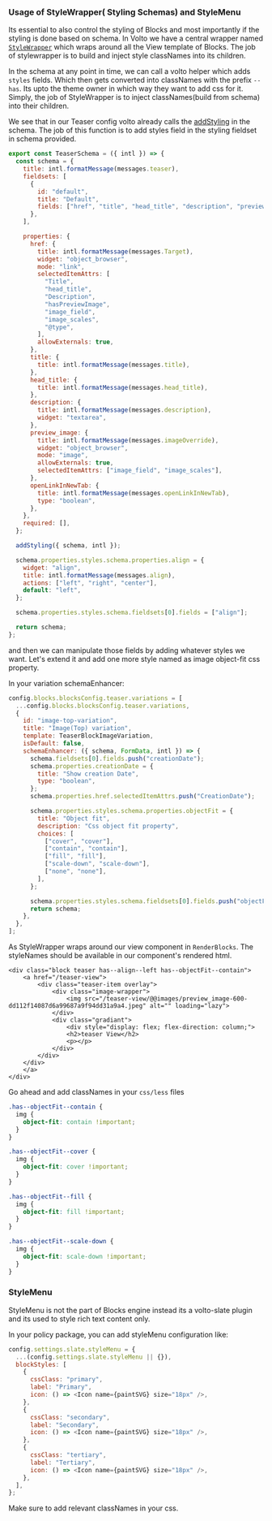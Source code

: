 ### Usage of StyleWrapper( Styling Schemas) and StyleMenu

Its essential to also control the styling of Blocks and most importantly if the styling is done based on schema. In Volto we have a central wrapper named [`StyleWrapper`](https://github.com/plone/volto/blob/9667cf735e5c3e848de852d615941d98193e0a5e/src/components/manage/Blocks/Block/StyleWrapper.jsx#L1) which wraps around all the View template of Blocks. The job of stylewrapper is to build and inject style classNames into its children.

In the schema at any point in time, we can call a volto helper which adds `styles` fields. Which then gets converted into classNames with the prefix `--has`. Its upto the theme owner in which way they want to add css for it.
Simply, the job of StyleWrapper is to inject classNames(build from schema) into their children.

We see that in our Teaser config volto already calls the [addStyling](https://github.com/plone/volto/blob/9667cf735e5c3e848de852d615941d98193e0a5e/src/helpers/Extensions/withBlockSchemaEnhancer.js#L297) in the schema. The job of this function is to add styles field in the styling fieldset in schema provided.

```jsx
export const TeaserSchema = ({ intl }) => {
  const schema = {
    title: intl.formatMessage(messages.teaser),
    fieldsets: [
      {
        id: "default",
        title: "Default",
        fields: ["href", "title", "head_title", "description", "preview_image"],
      },
    ],

    properties: {
      href: {
        title: intl.formatMessage(messages.Target),
        widget: "object_browser",
        mode: "link",
        selectedItemAttrs: [
          "Title",
          "head_title",
          "Description",
          "hasPreviewImage",
          "image_field",
          "image_scales",
          "@type",
        ],
        allowExternals: true,
      },
      title: {
        title: intl.formatMessage(messages.title),
      },
      head_title: {
        title: intl.formatMessage(messages.head_title),
      },
      description: {
        title: intl.formatMessage(messages.description),
        widget: "textarea",
      },
      preview_image: {
        title: intl.formatMessage(messages.imageOverride),
        widget: "object_browser",
        mode: "image",
        allowExternals: true,
        selectedItemAttrs: ["image_field", "image_scales"],
      },
      openLinkInNewTab: {
        title: intl.formatMessage(messages.openLinkInNewTab),
        type: "boolean",
      },
    },
    required: [],
  };

  addStyling({ schema, intl });

  schema.properties.styles.schema.properties.align = {
    widget: "align",
    title: intl.formatMessage(messages.align),
    actions: ["left", "right", "center"],
    default: "left",
  };

  schema.properties.styles.schema.fieldsets[0].fields = ["align"];

  return schema;
};
```

and then we can manipulate those fields by adding whatever styles we want. Let's extend it and add one more style named as image object-fit css property.

In your variation schemaEnhancer:

```js
config.blocks.blocksConfig.teaser.variations = [
  ...config.blocks.blocksConfig.teaser.variations,
  {
    id: "image-top-variation",
    title: "Image(Top) variation",
    template: TeaserBlockImageVariation,
    isDefault: false,
    schemaEnhancer: ({ schema, FormData, intl }) => {
      schema.fieldsets[0].fields.push("creationDate");
      schema.properties.creationDate = {
        title: "Show creation Date",
        type: "boolean",
      };
      schema.properties.href.selectedItemAttrs.push("CreationDate");

      schema.properties.styles.schema.properties.objectFit = {
        title: "Object fit",
        description: "Css object fit property",
        choices: [
          ["cover", "cover"],
          ["contain", "contain"],
          ["fill", "fill"],
          ["scale-down", "scale-down"],
          ["none", "none"],
        ],
      };

      schema.properties.styles.schema.fieldsets[0].fields.push("objectFit");
      return schema;
    },
  },
];
```

As StyleWrapper wraps around our view component in `RenderBlocks`. The styleNames should be available in our component's rendered html.

```
<div class="block teaser has--align--left has--objectFit--contain">
    <a href="/teaser-view">
        <div class="teaser-item overlay">
            <div class="image-wrapper">
                <img src="/teaser-view/@@images/preview_image-600-dd112f14087d6a99687a9f94dd31a9a4.jpeg" alt="" loading="lazy">
            </div>
            <div class="gradiant">
                <div style="display: flex; flex-direction: column;">
                <h2>teaser View</h2>
                <p></p>
            </div>
        </div>
    </div>
    </a>
</div>
```

Go ahead and add classNames in your `css/less` files

```css
.has--objectFit--contain {
  img {
    object-fit: contain !important;
  }
}

.has--objectFit--cover {
  img {
    object-fit: cover !important;
  }
}

.has--objectFit--fill {
  img {
    object-fit: fill !important;
  }
}

.has--objectFit--scale-down {
  img {
    object-fit: scale-down !important;
  }
}
```

### StyleMenu

StyleMenu is not the part of Blocks engine instead its a volto-slate plugin and its used to style rich text content only.

In your policy package, you can add styleMenu configuration like:

```js
config.settings.slate.styleMenu = {
  ...(config.settings.slate.styleMenu || {}),
  blockStyles: [
    {
      cssClass: "primary",
      label: "Primary",
      icon: () => <Icon name={paintSVG} size="18px" />,
    },
    {
      cssClass: "secondary",
      label: "Secondary",
      icon: () => <Icon name={paintSVG} size="18px" />,
    },
    {
      cssClass: "tertiary",
      label: "Tertiary",
      icon: () => <Icon name={paintSVG} size="18px" />,
    },
  ],
};
```

Make sure to add relevant classNames in your css.

